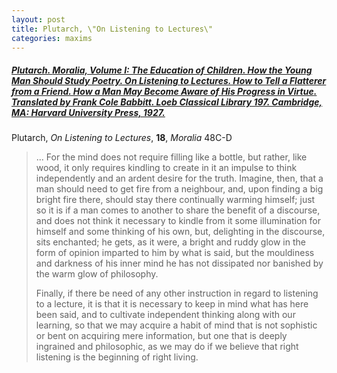 ```yaml
---
layout: post
title: Plutarch, \"On Listening to Lectures\"
categories: maxims
---
```


##### [Plutarch. *Moralia, Volume I: The Education of Children. How the Young Man Should Study Poetry. On Listening to Lectures. How to Tell a Flatterer from a Friend. How a Man May Become Aware of His Progress in Virtue*. Translated by Frank Cole Babbitt. Loeb Classical Library 197. Cambridge, MA: Harvard University Press, 1927.](https://penelope.uchicago.edu/Thayer/E/Roman/Texts/Plutarch/Moralia/De_auditu*.html)

Plutarch, *On Listening to Lectures*, **18**, *Moralia* 48C-D

> ... For the mind does not require filling like a bottle, but rather, like wood, it only requires kindling to create in it an impulse to think independently and an ardent desire for the truth. Imagine, then, that a man should need to get fire from a neighbour, and, upon finding a big bright fire there, should stay there continually warming himself; just so it is if a man comes to another to share the benefit of a discourse, and does not think it necessary to kindle from it some illumination for himself and some thinking of his own, but, delighting in the discourse, sits enchanted; he gets, as it were, a bright and ruddy glow in the form of opinion imparted to him by what is said, but the mouldiness and darkness of his inner mind he has not dissipated nor banished by the warm glow of philosophy.
>
> Finally, if there be need of any other instruction in regard to listening to a lecture, it is that it is necessary to keep in mind what has here been said, and to cultivate independent thinking along with our learning, so that we may acquire a habit of mind that is not sophistic or bent on acquiring mere information, but one that is deeply ingrained and philosophic, as we may do if we believe that right listening is the beginning of right living.